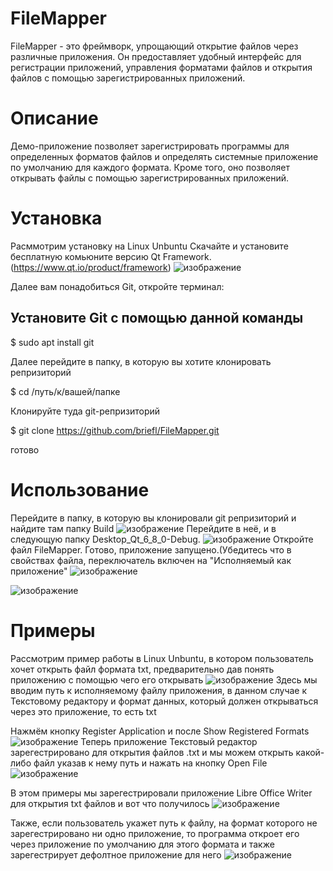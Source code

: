 # FileMapper

FileMapper - это фреймворк, упрощающий открытие файлов через различные приложения. Он предоставляет удобный интерфейс для регистрации приложений, управления форматами файлов и открытия файлов с помощью зарегистрированных приложений.

# Описание

Демо-приложение позволяет зарегистрировать программы для определенных форматов файлов и определять системные приложение по умолчанию для каждого формата. Кроме того, оно позволяет открывать файлы с помощью зарегистрированных приложений.

# Установка

Расммотрим установку на Linux Unbuntu
Скачайте и установите бесплатную комьюните версию Qt Framework.(https://www.qt.io/product/framework)
![изображение](https://github.com/briefl/FileMapper/assets/168663803/b3618322-8c44-4e8f-b808-d41a5f91d22d)

Далее вам понадобиться Git, откройте терминал:

## Установите Git с помощью данной команды

$ sudo apt install git

Далее перейдите в папку, в которую вы хотите клонировать репризиторий

$ cd /путь/к/вашей/папке

Клонируйте туда git-репризиторий

$ git clone https://github.com/briefl/FileMapper.git

готово

# Использование

Перейдите в папку, в которую вы клонировали git репризиторий и найдите там папку Build
![изображение](https://github.com/briefl/FileMapper/assets/168663803/c8607f45-64cc-4942-a1be-e6b3d0490fd5)
Перейдите в неё, и в следующую папку Desktop_Qt_6_8_0-Debug.
![изображение](https://github.com/briefl/FileMapper/assets/168663803/3ed33dbc-18c9-4861-b0b0-b422c3dce689)
Откройте файл FileMapper. Готово, приложение запущено.(Убедитесь что в свойствах файла, переключатель включен на "Исполняемый как приложение"
![изображение](https://github.com/briefl/FileMapper/assets/168663803/7b39f90b-4d69-4c81-8145-f5b9a1d5a696)

![изображение](https://github.com/briefl/FileMapper/assets/168663803/1b18d7b6-6e7d-4b40-b646-d2c33b56f632)


# Примеры

Рассмотрим пример работы в Linux Unbuntu, в котором пользователь хочет открыть файл формата txt, предварительно дав понять приложению с помощью чего его открывать
![изображение](https://github.com/briefl/FileMapper/assets/168663803/cf4dcba8-088f-407d-8cbb-9cd54ecc097e)
Здесь мы вводим путь к исполняемому файлу приложения, в данном случае к Текстовому редактору и формат данных, который должен открываться через это приложение, то есть txt

Нажмём кнопку Register Application и после Show Registered Formats
![изображение](https://github.com/briefl/FileMapper/assets/168663803/e33420f8-50c8-4ada-8559-399a9dfb26d0)
Теперь приложение Текстовый редактор зарегестрировано для открытия файлов .txt и мы можем открыть какой-либо файл указав к нему путь и нажать на кнопку Open File
![изображение](https://github.com/briefl/FileMapper/assets/168663803/5586b4e2-a116-45fd-ad3c-5a8b62b7de50)

В этом примеры мы зарегестрировали приложение Libre Office Writer для открытия txt файлов и вот что получилось
![изображение](https://github.com/briefl/FileMapper/assets/168663803/75f8b49f-ef73-4597-95e2-6fea81892d12)

Также, если пользователь укажет путь к файлу, на формат которого не зарегестрировано ни одно приложение, то программа откроет его через приложение по умолчанию для этого формата и также зарегестрирует дефолтное приложение для него
![изображение](https://github.com/briefl/FileMapper/assets/168663803/f00e0840-ee08-48b5-9e30-3c1b7c890dcc)

